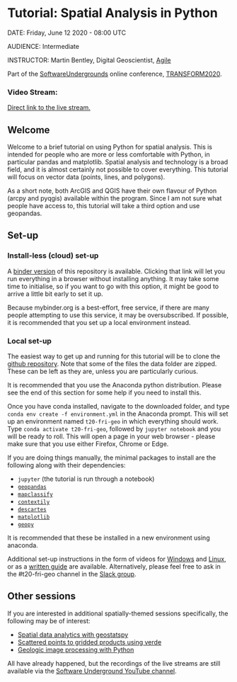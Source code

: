# Tutorial: Spatial Analysis in Python

DATE: Friday, June 12 2020 - 08:00 UTC

AUDIENCE: Intermediate

INSTRUCTOR: Martin Bentley, Digital Geoscientist, [Agile](https://agilescientific.com/)

Part of the [SoftwareUndergrounds](https://swu.ng) online conference, [TRANSFORM2020](https://transform2020.sched.com/).

### Video Stream:
<a href="https://www.youtube.com/watch?v=t5FjmDwwTnA" target="_blank">Direct link to the live stream.
</a>

## Welcome
Welcome to a brief tutorial on using Python for spatial analysis. This is intended for people who are more or less comfortable with Python, in particular pandas and matplotlib. Spatial analysis and technology is a broad field, and it is almost certainly not possible to cover everything. This tutorial will focus on vector data (points, lines, and polygons).

As a short note, both ArcGIS and QGIS have their own flavour of Python (arcpy and pyqgis) available within the program. Since I am not sure what people have access to, this tutorial will take a third option and use geopandas.

## Set-up
### Install-less (cloud) set-up
A [binder version](https://mybinder.org/v2/gh/mtb-za/transform-2020-spatial-in-python/master) of this repository is available. Clicking that link will let you run everything in a browser without installing anything. It may take some time to initialise, so if you want to go with this option, it might be good to arrive a little bit early to set it up. 

Because mybinder.org is a best-effort, free service, if there are many people attempting to use this service, it may be oversubscribed. If possible, it is recommended that you set up a local environment instead.

### Local set-up
The easiest way to get up and running for this tutorial will be to clone the [github repository](https://github.com/mtb-za/transform-2020-spatial-in-python/). Note that some of the files the data folder are zipped. These can be left as they are, unless you are particularly curious.

It is recommended that you use the Anaconda python distribution. Please see the end of this section for some help if you need to install this.

Once you have conda installed, navigate to the downloaded folder, and type `conda env create -f environment.yml` in the Anaconda prompt. This will set up an environment named `t20-fri-geo` in which everything should work. Type `conda activate t20-fri-geo`, followed by `jupyter notebook` and you will be ready to roll. This will open a page in your web browser - please make sure that you use either Firefox, Chrome or Edge.

If you are doing things manually, the minimal packages to install are the following along with their dependencies:
* `jupyter` (the tutorial is run through a notebook)
* [`geopandas`](https://geopandas.org/install.html)
* [`mapclassify`](https://pysal.org/mapclassify/)
* [`contextily`](https://github.com/darribas/contextily)
* [`descartes`](https://pypi.python.org/pypi/descartes)
* [`matplotlib`](matplotlib.org/)
* [`geopy`](https://github.com/geopy/geopy)

It is recommended that these be installed in a new environment using anaconda.

Additional set-up instructions in the form of videos for [Windows](https://youtu.be/FdatS_NKVrM) and [Linux](https://youtu.be/3ncwbHyZeAg), or as a [written guide](http://swu.ng/t20-python-setup) are available. Alternatively, please feel free to ask in the #t20-fri-geo channel in the [Slack group](swu.ng/slack).

## Other sessions

If you are interested in additional spatially-themed sessions specifically, the following may be of interest:
* [Spatial data analytics with geostatspy](https://transform2020.sched.com/event/cD0W/tutorial-open-source-spatial-data-analytics-in-python-with-geostatspy)
* [Scattered points to gridded products using verde](https://transform2020.sched.com/event/c7KE/tutorial-from-scattered-data-to-gridded-products-using-verde)
* [Geologic image processing with Python](https://transform2020.sched.com/event/cD5T/tutorial-geologic-image-processing-with-python)

All have already happened, but the recordings of the live streams are still available via the [Software Underground YouTube channel](https://www.youtube.com/channel/UCeDefhvz7znDo29iOmqU_9A).

